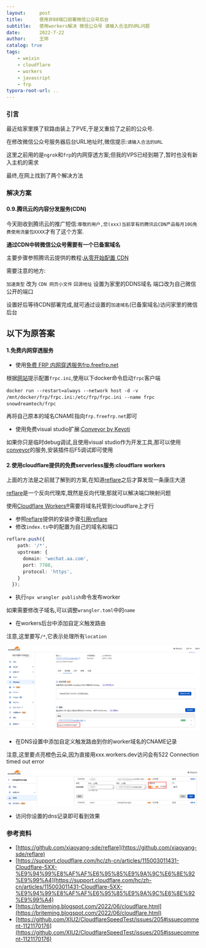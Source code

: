 ```yaml
---
layout:     post
title:      使用非80端口部署微信公众号后台
subtitle:   使用workers解决 微信公众号 请输入合法的URL问题
date:       2022-7-22
author:     王帅
catalog: true
tags:
    - weixin
    - cloudflare
    - workers
    - javascript
    - frp
typora-root-url: ..
---
```


### 引言

最近给家里换了软路由装上了PVE,于是又重拾了之前的公众号.

在修改微信公众号服务器后台URL地址时,微信提示:`请输入合法的URL`

这里之前用的是`ngrok`和`frp`的内网穿透方案;但我的VPS已经到期了,暂时也没有新入主机的需求

最终,在网上找到了两个解决方法

### 解决方案

#### 0.9.腾讯云的内容分发服务(CDN)

今天刚收到腾讯云的推广短信:`尊敬的用户,您(xxx)当前享有的腾讯云CDN产品每月10G免费使用流量包XXXX`才有了这个方案.

**通过CDN中转微信公众号需要有一个已备案域名**

主要步骤参照腾讯云提供的教程:[从零开始配置 CDN](https://cloud.tencent.com/document/product/228/3149)

需要注意的地方:

`加速类型` 改为	`CDN 网页小文件`
`回源地址` 设置为家里的DDNS域名 端口改为自己微信公开的端口

设置好后等待CDN部署完成,就可通过设置的`加速域名`(已备案域名)访问家里的微信后台

以下为原答案
------

#### 1.免费内网穿透服务

* 使用[免费 FRP 内网穿透服务frp.freefrp.net](https://freefrp.net/) 

根据[网站](https://freefrp.net/docs)提示配置`frpc.ini`,使用以下docker命令启动`frpc`客户端

`docker run --restart=always --network host -d -v /mnt/docker/frp/frpc.ini:/etc/frp/frpc.ini --name frpc snowdreamtech/frpc`

再将自己原本的域名CNAME指向`frp.freefrp.net`即可

* 使用免费visual studio扩展:[Conveyor by Keyoti](https://marketplace.visualstudio.com/items?itemName=vs-publisher-1448185.ConveyorbyKeyoti)

如果你只是临时debug调试,且使用visual studio作为开发工具,那可以使用[conveyor](https://conveyor.cloud/)的服务,安装插件后F5调试即可使用

#### 2.使用cloudflare提供的免费serverless服务:cloudflare workers

上面的方法是之前就了解到的方案,在知道[reflare](https://github.com/xiaoyang-sde/reflare)之后才算发现一条康庄大道



[reflare](https://github.com/xiaoyang-sde/reflare)是一个反向代理库,既然是反向代理;那就可以解决端口映射问题

使用[Cloudflare Workers®](https://workers.cloudflare.com/)需要将域名托管到cloudflare上才行

* 参照[reflare](https://github.com/xiaoyang-sde/reflare)提供的安装步骤[引用reflare](https://github.com/xiaoyang-sde/reflare#-installation)
* 修改`index.ts`中的配置为自己的域名和端口

```ts
reflare.push({
    path: '/*',
    upstream: {
      domain: 'wechat.aa.com',      
      port: 7788,
      protocol: 'https',
    }
  });
```

* 执行`npx wrangler publish`命令发布worker

如果需要修改子域名,可以调整`wrangler.toml`中的`name`

* 在workers后台中添加自定义触发路由

注意,这里要写`/*`,它表示处理所有`location`

![cloudflare_workers_router](/img/cloudflare_workers_router.png)

* 在DNS设置中添加自定义触发路由到你的worker域名的CNAME记录

注意,这里要点亮橙色云朵,因为直接用xxx.workers.dev访问会有522 Connection timed out error 

![cname](/img/cloudflare_workers_cname.png)

* 访问你设置的dns记录即可看到效果




### 参考资料
  * [https://github.com/xiaoyang-sde/reflare](https://github.com/xiaoyang-sde/reflare)
  * [https://support.cloudflare.com/hc/zh-cn/articles/115003011431-Cloudflare-5XX-%E9%94%99%E8%AF%AF%E6%95%85%E9%9A%9C%E6%8E%92%E9%99%A4](https://support.cloudflare.com/hc/zh-cn/articles/115003011431-Cloudflare-5XX-%E9%94%99%E8%AF%AF%E6%95%85%E9%9A%9C%E6%8E%92%E9%99%A4)
  * [https://briteming.blogspot.com/2022/06/cloudflare.html](https://briteming.blogspot.com/2022/06/cloudflare.html)
  * [https://github.com/XIU2/CloudflareSpeedTest/issues/205#issuecomment-1121170176](https://github.com/XIU2/CloudflareSpeedTest/issues/205#issuecomment-1121170176)
